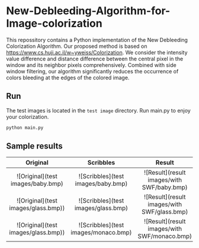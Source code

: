 # New-Debleeding-Algorithm-for-Image-colorization

This repossitory contains a Python implementation of the New Debleeding Colorization Algorithm.
Our proposed method is based on https://www.cs.huji.ac.il/w~yweiss/Colorization. 
We consider the intensity value difference and distance difference between the central pixel in the window and its neighbor pixels comprehensively. 
Combined with side window filtering, our algorithm significantly reduces the occurrence of colors bleeding at the edges of the colored image. 

## Run
The test images is located in the `test image` directory.
Run main.py to enjoy your colorization.

```bash
python main.py
```

## Sample results

Original                       | Scribbles                              | Result                          
:-------------:                | :-------------:                        | :-----:                         
![Original](test images/baby.bmp)      | ![Scribbles](test images/baby.bmp)      | ![Result](result images/with SWF/baby.bmp)     
![Original](test images/glass.bmp))   | ![Scribbles](test images/glass.bmp)   | ![Result](result images/with SWF/glass.bmp)  
![Original](test images/glass.bmp))  | ![Scribbles](test images/monaco.bmp)  | ![Result](result images/with SWF/monaco.bmp) 
